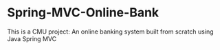 # Spring-MVC-Online-Bank
This is a CMU project: An online banking system built from scratch using Java Spring MVC
